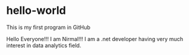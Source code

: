 # hello-world
This is my first program in GitHub

Hello Everyone!!!
I am Nirmal!!! I am a .net developer having very much interest in data analytics field.
